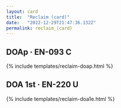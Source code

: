 ```yaml
---
layout: card
title:  "Reclaim (card)"
date:   "2022-12-29T21:47:36.132Z"
permalink: reclaim_(card)
---
```


## DOAp &middot; EN-093 C

{% include templates/reclaim-doap.html %}


## DOA 1st &middot; EN-220 U

{% include templates/reclaim-doa1e.html %}
